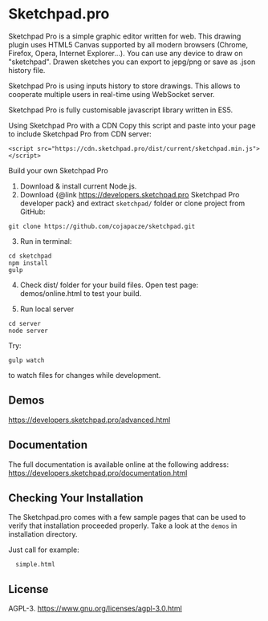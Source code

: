 Sketchpad.pro
==========

Sketchpad Pro is a simple graphic editor written for web. This drawing plugin uses HTML5 Canvas supported by all modern browsers (Chrome, Firefox, Opera, Internet Explorer...). You can use any device to draw on "sketchpad". Drawen sketches you can export to jepg/png or save as .json history file.

Sketchpad Pro is using inputs history to store drawings. This allows to cooperate multiple users in real-time using WebSocket server.

Sketchpad Pro is fully customisable javascript library written in ES5.

Using Sketchpad Pro with a CDN
Copy this script and paste into your page to include Sketchpad Pro from CDN server:
```
<script src="https://cdn.sketchpad.pro/dist/current/sketchpad.min.js"></script>
```
Build your own Sketchpad Pro
1. Download & install current Node.js.
2. Download {@link https://developers.sketchpad.pro Sketchpad Pro developer pack} and extract ``sketchpad/`` folder or clone project from GitHub:

```
git clone https://github.com/cojapacze/sketchpad.git

```

3. Run in terminal:

```
cd sketchpad
npm install
gulp
```

4. Check dist/ folder for your build files. Open test page: demos/online.html to test your build.

5. Run local server
```
cd server
node server
```

Try:

```
gulp watch
```

to watch files for changes while development.

## Demos

https://developers.sketchpad.pro/advanced.html

## Documentation

The full documentation is available online at the following address:
https://developers.sketchpad.pro/documentation.html

## Checking Your Installation

The Sketchpad.pro comes with a few sample pages that can be used to verify that
installation proceeded properly. Take a look at the `demos` in installation directory.

Just call for example:
```
  simple.html
```

## License
  AGPL-3.
  https://www.gnu.org/licenses/agpl-3.0.html